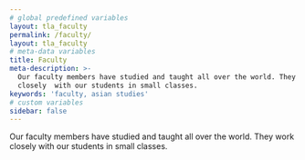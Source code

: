 ```yaml
---
# global predefined variables
layout: tla_faculty
permalink: /faculty/
layout: tla_faculty
# meta-data variables
title: Faculty
meta-description: >-
  Our faculty members have studied and taught all over the world. They work
  closely  with our students in small classes.
keywords: 'faculty, asian studies'
# custom variables
sidebar: false
---
```

Our faculty members have studied and taught all over the world. They work closely with our students in small classes.
